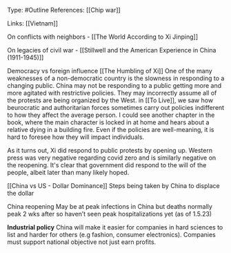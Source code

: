 Type: #Outline 
References: [[Chip war]]

Links: [[Vietnam]]

On conflicts with neighbors - 
[[The World According to Xi Jinping]]

On legacies of civil war - 
[[Stillwell and the American Experience in China (1911-1945)]]

Democracy vs foreign influence
[[The Humbling of Xi]]
One of the many weaknesses of a non-democratic country is the slowness in responding to a changing public. China may not be responding to a public getting more and more agitated with restrictive policies. They may incorrectly assume all of the protests are being organized by the West. in [[To Live]], we saw how beurocratic and authoritarian forces sometimes carry out policies indifferent to how they affect the average person. I could see another chapter in the book, where the main character is locked in at home and hears about a relative dying in a building fire. Even if the policies are well-meaning, it is hard to foresee how they will impact individuals. 

As it turns out, Xi did respond to public protests by opening up. Western press was very negative regarding covid zero and is similarly negative on the reopening. It's clear that government did respond to the will of the people, albeit later than many likely hoped. 

[[China vs US - Dollar Dominance]]
Steps being taken by China to displace the dollar

China reopening
May be at peak infections in China but deaths normally peak 2 wks after so haven’t seen peak hospitalizations yet (as of 1.5.23)

**Industrial policy**
China will make it easier for companies in hard sciences to list and harder for others (e.g fashion, consumer electronics). Companies must support national objective not just earn profits.